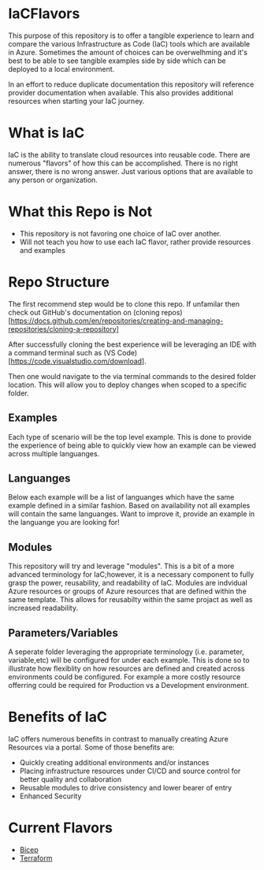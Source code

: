 # IaCFlavors
This purpose of this repository is to offer a tangible experience to learn and compare the various Infrastructure as Code (IaC) tools which are available in Azure. Sometimes the amount of choices can be overwelhming and it's best to be able to see tangible examples side by side which can be deployed to a local environment. 

In an effort to reduce duplicate documentation this repository will reference provider documentation when available. This also provides additional resources when starting your IaC journey.

# What is IaC
IaC is the ability to translate cloud resources into reusable code. There are numerous "flavors" of how this can be accomplished. There is no right answer, there is no wrong answer. Just various options that are available to any person or organization.

# What this Repo is Not
- This repository is not favoring one choice of IaC over another.
- Will not teach you how to use each IaC flavor, rather provide resources and examples

# Repo Structure
The first recommend step would be to clone this repo. If unfamilar then check out GitHub's documentation on (cloning repos)[https://docs.github.com/en/repositories/creating-and-managing-repositories/cloning-a-repository]

After successfully cloning the best experience will be leveraging an IDE with a command terminal such as (VS Code)[https://code.visualstudio.com/download].

Then one would navigate to the via terminal commands to the desired folder location. This will allow you to deploy changes when scoped to a specific folder.

## Examples
Each type of scenario will be the top level example. This is done to provide the experience of being able to quickly view how an example can be viewed across multiple languanges.

## Languanges
Below each example will be a list of languanges which have the same example defined in a similar fashion. Based on availability not all examples will contain the same languanges. Want to improve it, provide an example in the languange you are looking for!

## Modules
This repository will try and leverage "modules". This is a bit of a more advanced terminology for IaC;however, it is a necessary component to fully grasp the power, reusability, and readability of IaC. Modules are indvidual Azure resources or groups of Azure resources that are defined within the same template. This allows for reusabilty within the same projact as well as increased readability.

## Parameters/Variables
A seperate folder leveraging the appropriate terminology (i.e. parameter, variable,etc) will be configured for under each example. This is done so to illustrate how flexiblity on how resources are defined and created across environments could be configured. For example a more costly resource offerring could be required for Production vs a Development environment.

# Benefits of IaC
IaC offers numerous benefits in contrast to manually creating Azure Resources via a portal. Some of those benefits are:
- Quickly creating additional environments and/or instances
- Placing infrastructure resources under CI/CD and source control for better quality and collaboration
- Reusable modules to drive consistency and lower bearer of entry
- Enhanced Security

# Current Flavors
- [Bicep](documentation/bicep.md)
- [Terraform](documentation/terraform.md)
